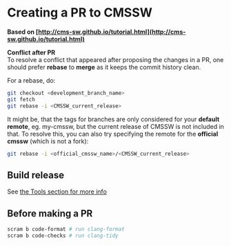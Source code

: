 # Creating a PR to CMSSW

**Based on [http://cms-sw.github.io/tutorial.html](http://cms-sw.github.io/tutorial.html)**


**Conflict after PR**  
To resolve a conflict that appeared after proposing the changes in a PR, one should prefer **rebase** to **merge** as it keeps the commit history clean.

For a rebase, do:

```sh
git checkout <development_branch_name>
git fetch
git rebase -i <CMSSW_current_release>
```

It might be, that the tags for branches are only considered for your **default remote**, eg. my-cmssw, but the current release of CMSSW is not included in that. To resolve this, you can also try specifying the remote for the **official cmssw** (which is not a fork):

```sh
git rebase -i <official_cmssw_name>/<CMSSW_current_release>
```

## Build release

See [the Tools section for more info](tools.md#scram)

## Before making a PR

``` bash
scram b code-format # run clang-format
scram b code-checks # run clang-tidy
```
